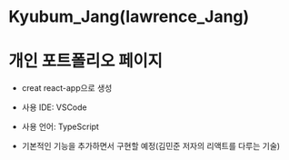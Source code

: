 # Kyubum_Jang(lawrence_Jang)

# 개인 포트폴리오 페이지

- creat react-app으로 생성

- 사용 IDE: VSCode

- 사용 언어: TypeScript

-  기본적인 기능을 추가하면서 구현할 예정(김민준 저자의 리액트를 다루는 기술)
